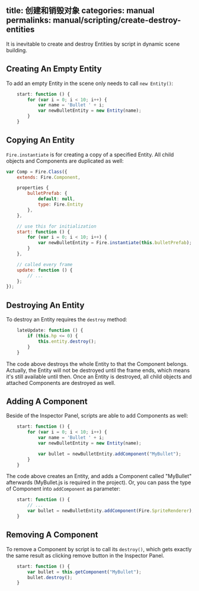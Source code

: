 title: 创建和销毁对象
categories: manual
permalinks: manual/scripting/create-destroy-entities
---

It is inevitable to create and destroy Entities by script in dynamic scene building.

## Creating An Empty Entity

To add an empty Entity in the scene only needs to call `new Entity()`:

```js
    start: function () {
        for (var i = 0; i < 10; i++) {
            var name = 'Bullet ' + i;
            var newBulletEntity = new Entity(name);
        }
    }
```

## <a name="instantiate"></a>Copying An Entity

`Fire.instantiate` is for creating a copy of a specified Entity. All child objects and Components are duplicated as well:

```js
var Comp = Fire.Class({
    extends: Fire.Component,

    properties {
        bulletPrefab: {
            default: null,
            type: Fire.Entity
        },
    },

    // use this for initialization
    start: function () {
        for (var i = 0; i < 10; i++) {
            var newBulletEntity = Fire.instantiate(this.bulletPrefab);
        }
    },

    // called every frame
    update: function () {
        // ...
    };
});
```

## Destroying An Entity

To destroy an Entity requires the `destroy` method:

```js
    lateUpdate: function () {
        if (this.hp <= 0) {
            this.entity.destroy();
        }
    }
```

The code above destroys the whole Entity to that the Component belongs. Actually, the Entity will not be destroyed until the frame ends, which means it's still available until then. Once an Entity is destroyed, all child objects and attached Components are destroyed as well.

## Adding A Component

Beside of the Inspector Panel, scripts are able to add Components as well:

```js
    start: function () {
        for (var i = 0; i < 10; i++) {
            var name = 'Bullet ' + i;
            var newBulletEntity = new Entity(name);

            var bullet = newBulletEntity.addComponent("MyBullet");
        }
    }
```

The code above creates an Entity, and adds a Component called "MyBullet" afterwards (MyBullet.js is required in the project). Or, you can pass the type of Component into `addComponent` as parameter:

```js
    start: function () {
        // ...
        var bullet = newBulletEntity.addComponent(Fire.SpriteRenderer);
    }
```

## Removing A Component

To remove a Component by script is to call its `destroy()`, which gets exactly the same result as clicking remove button in the Inspector Panel.

```js
    start: function () {
        var bullet = this.getComponent("MyBullet");
        bullet.destroy();
    }
```
